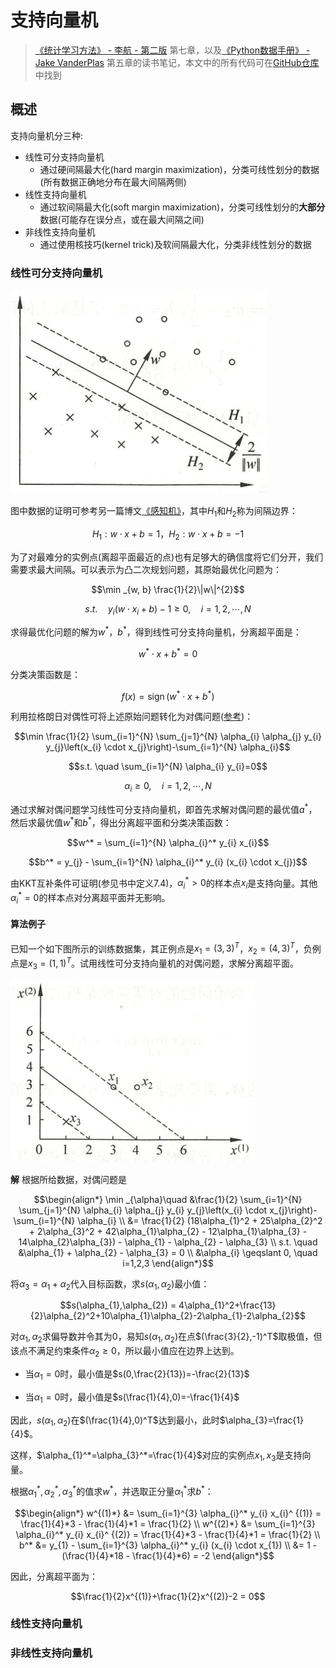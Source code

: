 # 支持向量机

> [《统计学习方法》 - 李航 - 第二版](https://1drv.ms/b/s!AkcJSyT7tq80f24rxQaaH3HMUWE?e=5vJQNK) 第七章，以及[《Python数据手册》 - Jake VanderPlas](https://1drv.ms/b/s!AkcJSyT7tq80gQBIJPqCGBXnxliQ?e=oCjr4e) 第五章的读书笔记，本文中的所有代码可在[GitHub仓库](https://github.com/LittleBee1024/learning_book/tree/main/docs/booknotes/ml/svm/code)中找到

## 概述

支持向量机分三种:

* 线性可分支持向量机
    * 通过硬间隔最大化(hard margin maximization)，分类可线性划分的数据(所有数据正确地分布在最大间隔两侧)
* 线性支持向量机
    * 通过软间隔最大化(soft margin maximization)，分类可线性划分的**大部分**数据(可能存在误分点，或在最大间隔之间)
* 非线性支持向量机
    * 通过使用核技巧(kernel trick)及软间隔最大化，分类非线性划分的数据

### 线性可分支持向量机

![](./images/svm_hard.png)

图中数据的证明可参考另一篇博文[《感知机》](../perceptron/README.md)，其中$H_{1}$和$H_{2}$称为间隔边界：

$$H_{1}: w \cdot x + b = 1，H_{2}: w \cdot x + b = -1$$

为了对最难分的实例点(离超平面最近的点)也有足够大的确信度将它们分开，我们需要求最大间隔。可以表示为凸二次规划问题，其原始最优化问题为：

$$\min _{w, b} \frac{1}{2}\|w\|^{2}$$

$$s.t. \quad y_{i}\left(w \cdot x_{i}+b\right)-1 \geqslant 0, \quad i=1,2, \cdots, N$$

求得最优化问题的解为$w^*$，$b^*$，得到线性可分支持向量机，分离超平面是：

$$w^{*} \cdot x+b^{*}=0$$

分类决策函数是：

$$f(x)=\operatorname{sign}\left(w^{*} \cdot x+b^{*}\right)$$

利用拉格朗日对偶性可将上述原始问题转化为对偶问题([参考](https://zhuanlan.zhihu.com/p/77560876))：

$$\min \frac{1}{2} \sum_{i=1}^{N} \sum_{j=1}^{N} \alpha_{i} \alpha_{j} y_{i} y_{j}\left(x_{i} \cdot x_{j}\right)-\sum_{i=1}^{N} \alpha_{i}$$

$$s.t. \quad \sum_{i=1}^{N} \alpha_{i} y_{i}=0$$

$$\alpha_{i} \geqslant 0, \quad i=1,2, \cdots, N$$

通过求解对偶问题学习线性可分支持向量机，即首先求解对偶问题的最优值$a^*$，然后求最优值$w^*$和$b^*$，得出分离超平面和分类决策函数：

$$w^* = \sum_{i=1}^{N} \alpha_{i}^* y_{i} x_{i}$$

$$b^* = y_{j} - \sum_{i=1}^{N} \alpha_{i}^* y_{i} (x_{i} \cdot x_{j})$$

由KKT互补条件可证明(参见书中定义7.4)，$\alpha_{i}^*>0$的样本点$x_i$是支持向量。其他$\alpha_{i}^*=0$的样本点对分离超平面并无影响。

#### 算法例子

已知一个如下图所示的训练数据集，其正例点是$x_{1}=(3,3)^T$，$x_{2}=(4,3)^T$，负例点是$x_{3}=(1,1)^T$。试用线性可分支持向量机的对偶问题，求解分离超平面。

![](./images/svm_example1.png)

**解** 根据所给数据，对偶问题是

$$\begin{align*}
\min _{\alpha}\quad
&\frac{1}{2} \sum_{i=1}^{N} \sum_{j=1}^{N} \alpha_{i} \alpha_{j} y_{i} y_{j}\left(x_{i} \cdot x_{j}\right)-\sum_{i=1}^{N} \alpha_{i} \\
&= \frac{1}{2} (18\alpha_{1}^2 + 25\alpha_{2}^2 + 2\alpha_{3}^2 + 42\alpha_{1}\alpha_{2} - 12\alpha_{1}\alpha_{3} - 14\alpha_{2}\alpha_{3}) - \alpha_{1} - \alpha_{2} - \alpha_{3} \\
s.t. \quad
&\alpha_{1} + \alpha_{2} - \alpha_{3} = 0 \\
&\alpha_{i} \geqslant 0, \quad i=1,2,3
\end{align*}$$

将$\alpha_{3}=\alpha_{1}+\alpha_{2}$代入目标函数，求$s(\alpha_{1},\alpha_{2})$最小值：

$$s(\alpha_{1},\alpha_{2}) = 4\alpha_{1}^2+\frac{13}{2}\alpha_{2}^2+10\alpha_{1}\alpha_{2}-2\alpha_{1}-2\alpha_{2}$$

对$\alpha_{1},\alpha_{2}$求偏导数并令其为0，易知$s(\alpha_{1},\alpha_{2})$在点$(\frac{3}{2},-1)^T$取极值，但该点不满足约束条件$\alpha_{2} \geqslant 0$，所以最小值应在边界上达到。

* 当$\alpha_{1} = 0$时，最小值是$s(0,\frac{2}{13})=-\frac{2}{13}$

* 当$\alpha_{1} = 0$时，最小值是$s(\frac{1}{4},0)=-\frac{1}{4}$

因此，$s(\alpha_{1},\alpha_{2})$在$(\frac{1}{4},0)^T$达到最小，此时$\alpha_{3}=\frac{1}{4}$。

这样，$\alpha_{1}^*=\alpha_{3}^*=\frac{1}{4}$对应的实例点$x_{1},x_{3}$是支持向量。

根据$\alpha_{1}^*,\alpha_{2}^*,\alpha_{3}^*$的值求$w^*$，并选取正分量$\alpha_{1}^*$求$b^*$：

$$\begin{align*}
w^{(1)*} &= \sum_{i=1}^{3} \alpha_{i}^* y_{i} x_{i}^
{(1)} = \frac{1}{4}*3 -  \frac{1}{4}*1 = \frac{1}{2} \\
w^{(2)*} &= \sum_{i=1}^{3} \alpha_{i}^* y_{i} x_{i}^
{(2)} = \frac{1}{4}*3 -  \frac{1}{4}*1 = \frac{1}{2} \\
b^* &= y_{1} - \sum_{i=1}^{3} \alpha_{i}^* y_{i} (x_{i} \cdot x_{1}) \\
&= 1 - (\frac{1}{4}*18 - \frac{1}{4}*6) = -2
\end{align*}$$

因此，分离超平面为：

$$\frac{1}{2}x^{(1)}+\frac{1}{2}x^{(2)}-2 = 0$$

### 线性支持向量机

### 非线性支持向量机

